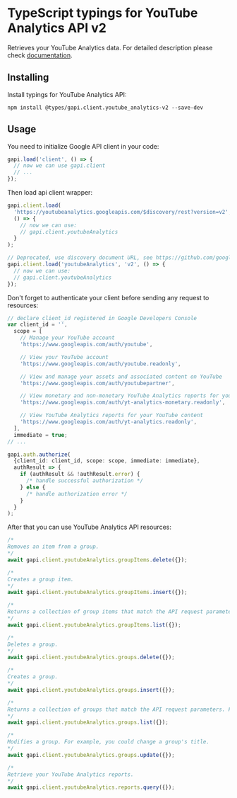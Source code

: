 # TypeScript typings for YouTube Analytics API v2

Retrieves your YouTube Analytics data.
For detailed description please check [documentation](https://developers.google.com/youtube/analytics).

## Installing

Install typings for YouTube Analytics API:

```
npm install @types/gapi.client.youtube_analytics-v2 --save-dev
```

## Usage

You need to initialize Google API client in your code:

```typescript
gapi.load('client', () => {
  // now we can use gapi.client
  // ...
});
```

Then load api client wrapper:

```typescript
gapi.client.load(
  'https://youtubeanalytics.googleapis.com/$discovery/rest?version=v2',
  () => {
    // now we can use:
    // gapi.client.youtubeAnalytics
  }
);
```

```typescript
// Deprecated, use discovery document URL, see https://github.com/google/google-api-javascript-client/blob/master/docs/reference.md#----gapiclientloadname----version----callback--
gapi.client.load('youtubeAnalytics', 'v2', () => {
  // now we can use:
  // gapi.client.youtubeAnalytics
});
```

Don't forget to authenticate your client before sending any request to resources:

```typescript
// declare client_id registered in Google Developers Console
var client_id = '',
  scope = [
    // Manage your YouTube account
    'https://www.googleapis.com/auth/youtube',

    // View your YouTube account
    'https://www.googleapis.com/auth/youtube.readonly',

    // View and manage your assets and associated content on YouTube
    'https://www.googleapis.com/auth/youtubepartner',

    // View monetary and non-monetary YouTube Analytics reports for your YouTube content
    'https://www.googleapis.com/auth/yt-analytics-monetary.readonly',

    // View YouTube Analytics reports for your YouTube content
    'https://www.googleapis.com/auth/yt-analytics.readonly',
  ],
  immediate = true;
// ...

gapi.auth.authorize(
  {client_id: client_id, scope: scope, immediate: immediate},
  authResult => {
    if (authResult && !authResult.error) {
      /* handle successful authorization */
    } else {
      /* handle authorization error */
    }
  }
);
```

After that you can use YouTube Analytics API resources: <!-- TODO: make this work for multiple namespaces -->

```typescript
/*
Removes an item from a group.
*/
await gapi.client.youtubeAnalytics.groupItems.delete({});

/*
Creates a group item.
*/
await gapi.client.youtubeAnalytics.groupItems.insert({});

/*
Returns a collection of group items that match the API request parameters.
*/
await gapi.client.youtubeAnalytics.groupItems.list({});

/*
Deletes a group.
*/
await gapi.client.youtubeAnalytics.groups.delete({});

/*
Creates a group.
*/
await gapi.client.youtubeAnalytics.groups.insert({});

/*
Returns a collection of groups that match the API request parameters. For example, you can retrieve all groups that the authenticated user owns, or you can retrieve one or more groups by their unique IDs.
*/
await gapi.client.youtubeAnalytics.groups.list({});

/*
Modifies a group. For example, you could change a group's title.
*/
await gapi.client.youtubeAnalytics.groups.update({});

/*
Retrieve your YouTube Analytics reports.
*/
await gapi.client.youtubeAnalytics.reports.query({});
```
